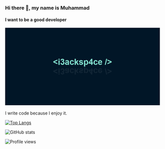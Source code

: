 ### Hi there 👋, my name is Muhammad
#### I want to be a good developer
![I want to be a good developer](https://raw.githubusercontent.com/9mudontwork/9mudontwork/main/9mudontwork-banner.png)

I write code because I enjoy it.





[![Top Langs](https://github-readme-stats.vercel.app/api/top-langs?username=9mudontwork&show_icons=true&locale=en&layout=compact&theme=blueberry)](https://github.com/anuraghazra/github-readme-stats)

![GitHub stats](https://github-readme-stats.vercel.app/api?username=9mudontwork&show_icons=true&count_private=true&theme=blueberry)  

![Profile views](https://gpvc.arturio.dev/9mudontwork)  
